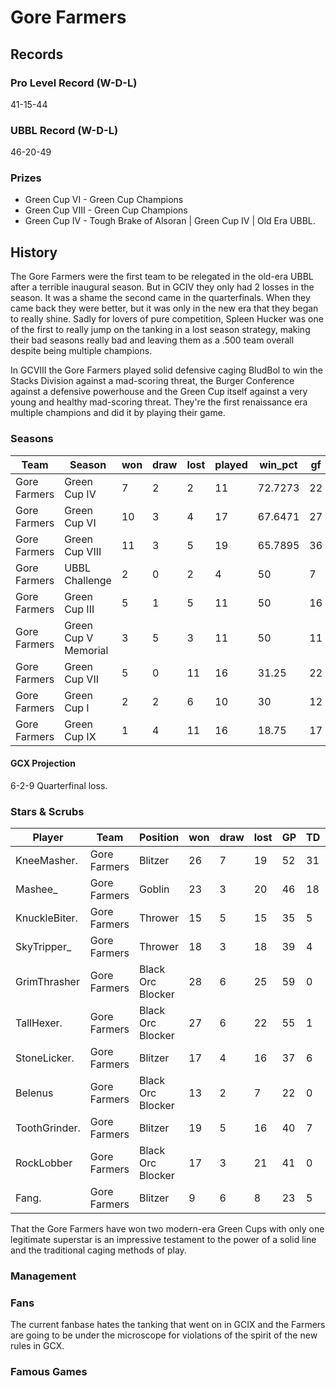 # Gore Farmers

## Records

### Pro Level Record (W-D-L)

41-15-44

### UBBL Record (W-D-L)

46-20-49

### Prizes

* Green Cup VI - Green Cup Champions
* Green Cup VIII - Green Cup Champions
* Green Cup IV - Tough Brake of Alsoran | Green Cup IV   | Old Era UBBL. 

## History

The Gore Farmers were the first team to be relegated in the old-era UBBL after a terrible inaugural season. But in GCIV they only had 2 losses in the season. It was a shame the second came in the quarterfinals. When they came back they were better, but it was only in the new era that they began to really shine. Sadly for lovers of pure competition, Spleen Hucker was one of the first to really jump on the tanking in a lost season strategy, making their bad seasons really bad and leaving them as a .500 team overall despite being multiple champions.

In GCVIII the Gore Farmers played solid defensive caging BludBol to win the Stacks Division against a mad-scoring threat, the Burger Conference against a defensive powerhouse and the Green Cup itself against a very young and healthy mad-scoring threat. They're the first renaissance era multiple champions and did it by playing their game.

### Seasons

| Team         | Season               | won  | draw | lost | played | win_pct | gf   | ga   | cas  | tcdiff | ff   |
|--------------|----------------------|------|------|------|--------|---------|------|------|------|--------|------|
| Gore Farmers | Green Cup IV         |    7 |    2 |    2 |     11 | 72.7273 |   22 |   13 |   28 |     21 |    3 |
| Gore Farmers | Green Cup VI         |   10 |    3 |    4 |     17 | 67.6471 |   27 |   25 |   25 |     14 |    3 |
| Gore Farmers | Green Cup VIII       |   11 |    3 |    5 |     19 | 65.7895 |   36 |   23 |   42 |     24 |    1 |
| Gore Farmers | UBBL Challenge       |    2 |    0 |    2 |      4 |      50 |    7 |    8 |    7 |     -2 |    2 |
| Gore Farmers | Green Cup III        |    5 |    1 |    5 |     11 |      50 |   16 |   17 |   32 |     20 |   -1 |
| Gore Farmers | Green Cup V Memorial |    3 |    5 |    3 |     11 |      50 |   11 |   14 |   15 |      5 |    1 |
| Gore Farmers | Green Cup VII        |    5 |    0 |   11 |     16 |   31.25 |   22 |   40 |   24 |     -9 |   -2 |
| Gore Farmers | Green Cup I          |    2 |    2 |    6 |     10 |      30 |   12 |   22 |   18 |     10 |   -1 |
| Gore Farmers | Green Cup IX         |    1 |    4 |   11 |     16 |   18.75 |   17 |   34 |   28 |     14 |   -6 |

#### GCX Projection

6-2-9 Quarterfinal loss.

### Stars & Scrubs

| Player        | Team         | Position          | won  | draw | lost | GP   | TD   | Comp | Ints | BH   | SI   | Ki   | MVP  | SPP  |
|---------------|--------------|-------------------|------|------|------|------|------|------|------|------|------|------|------|------|
| KneeMasher.   | Gore Farmers | Blitzer           |   26 |    7 |   19 |   52 |   31 |   10 |    8 |    5 |    0 |    0 |    2 |  139 |
| Mashee_       | Gore Farmers | Goblin            |   23 |    3 |   20 |   46 |   18 |    1 |    2 |    0 |    0 |    0 |    3 |   74 |
| KnuckleBiter. | Gore Farmers | Thrower           |   15 |    5 |   15 |   35 |    5 |   45 |    1 |    1 |    0 |    0 |    1 |   69 |
| SkyTripper_   | Gore Farmers | Thrower           |   18 |    3 |   18 |   39 |    4 |   41 |    0 |    0 |    0 |    0 |    3 |   68 |
| GrimThrasher  | Gore Farmers | Black Orc Blocker |   28 |    6 |   25 |   59 |    0 |    0 |    0 |    5 |    9 |    3 |    5 |   59 |
| TallHexer.    | Gore Farmers | Black Orc Blocker |   27 |    6 |   22 |   55 |    1 |    0 |    0 |    5 |    0 |    0 |    8 |   53 |
| StoneLicker.  | Gore Farmers | Blitzer           |   17 |    4 |   16 |   37 |    6 |    0 |    0 |   12 |    5 |    0 |    0 |   52 |
| Belenus       | Gore Farmers | Black Orc Blocker |   13 |    2 |    7 |   22 |    0 |    0 |    0 |    4 |    2 |    0 |    7 |   47 |
| ToothGrinder. | Gore Farmers | Blitzer           |   19 |    5 |   16 |   40 |    7 |    0 |    0 |    3 |    3 |    1 |    2 |   45 |
| RockLobber    | Gore Farmers | Black Orc Blocker |   17 |    3 |   21 |   41 |    0 |    0 |    1 |    6 |    3 |    1 |    4 |   42 |
| Fang.         | Gore Farmers | Blitzer           |    9 |    6 |    8 |   23 |    5 |    1 |    0 |    3 |    3 |    3 |    1 |   39 |

That the Gore Farmers have won two modern-era Green Cups with only one legitimate superstar is an impressive testament to the power of a solid line and the traditional caging methods of play.

### Management

### Fans

The current fanbase hates the tanking that went on in GCIX and the Farmers are going to be under the microscope for violations of the spirit of the new rules in GCX.

### Famous Games
